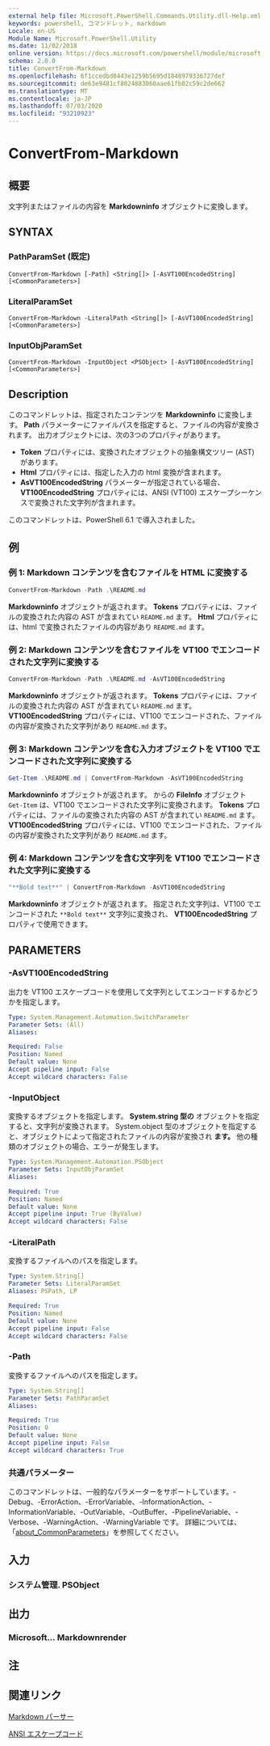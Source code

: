 ```yaml
---
external help file: Microsoft.PowerShell.Commands.Utility.dll-Help.xml
keywords: powershell, コマンドレット, markdown
Locale: en-US
Module Name: Microsoft.PowerShell.Utility
ms.date: 11/02/2018
online version: https://docs.microsoft.com/powershell/module/microsoft.powershell.utility/convertfrom-markdown?view=powershell-7&WT.mc_id=ps-gethelp
schema: 2.0.0
title: ConvertFrom-Markdown
ms.openlocfilehash: 6f1ccedbd8443e1259b5695d1848979336727def
ms.sourcegitcommit: de63e9481cf8024883060aae61fb02c59c2de662
ms.translationtype: MT
ms.contentlocale: ja-JP
ms.lasthandoff: 07/03/2020
ms.locfileid: "93210923"
---
```

# ConvertFrom-Markdown

## 概要
文字列またはファイルの内容を **Markdowninfo** オブジェクトに変換します。

## SYNTAX

### PathParamSet (既定)

```
ConvertFrom-Markdown [-Path] <String[]> [-AsVT100EncodedString] [<CommonParameters>]
```

### LiteralParamSet

```
ConvertFrom-Markdown -LiteralPath <String[]> [-AsVT100EncodedString] [<CommonParameters>]
```

### InputObjParamSet

```
ConvertFrom-Markdown -InputObject <PSObject> [-AsVT100EncodedString] [<CommonParameters>]
```

## Description

このコマンドレットは、指定されたコンテンツを **Markdowninfo** に変換します。 **Path** パラメーターにファイルパスを指定すると、ファイルの内容が変換されます。 出力オブジェクトには、次の3つのプロパティがあります。

- **Token** プロパティには、変換されたオブジェクトの抽象構文ツリー (AST) があります。
- **Html** プロパティには、指定した入力の html 変換が含まれます。
- **AsVT100EncodedString** パラメーターが指定されている場合、 **VT100EncodedString** プロパティには、ANSI (VT100) エスケープシーケンスで変換された文字列が含まれます。

このコマンドレットは、PowerShell 6.1 で導入されました。

## 例

### 例 1: Markdown コンテンツを含むファイルを HTML に変換する

```powershell
ConvertFrom-Markdown -Path .\README.md
```

**Markdowninfo** オブジェクトが返されます。 **Tokens** プロパティには、ファイルの変換された内容の AST が含まれてい `README.md` ます。 **Html** プロパティには、html で変換されたファイルの内容があり `README.md` ます。

### 例 2: Markdown コンテンツを含むファイルを VT100 でエンコードされた文字列に変換する

```powershell
ConvertFrom-Markdown -Path .\README.md -AsVT100EncodedString
```

**Markdowninfo** オブジェクトが返されます。 **Tokens** プロパティには、ファイルの変換された内容の AST が含まれてい `README.md` ます。 **VT100EncodedString** プロパティには、VT100 でエンコードされた、ファイルの内容が変換された文字列があり `README.md` ます。

### 例 3: Markdown コンテンツを含む入力オブジェクトを VT100 でエンコードされた文字列に変換する

```powershell
Get-Item .\README.md | ConvertFrom-Markdown -AsVT100EncodedString
```

**Markdowninfo** オブジェクトが返されます。 からの **FileInfo** オブジェクト `Get-Item` は、VT100 でエンコードされた文字列に変換されます。 **Tokens** プロパティには、ファイルの変換された内容の AST が含まれてい `README.md` ます。 **VT100EncodedString** プロパティには、VT100 でエンコードされた、ファイルの内容が変換された文字列があり `README.md` ます。

### 例 4: Markdown コンテンツを含む文字列を VT100 でエンコードされた文字列に変換する

```powershell
"**Bold text**" | ConvertFrom-Markdown -AsVT100EncodedString
```

**Markdowninfo** オブジェクトが返されます。 指定された文字列は、VT100 でエンコードされた `**Bold text**` 文字列に変換され、 **VT100EncodedString** プロパティで使用できます。

## PARAMETERS

### -AsVT100EncodedString

出力を VT100 エスケープコードを使用して文字列としてエンコードするかどうかを指定します。

```yaml
Type: System.Management.Automation.SwitchParameter
Parameter Sets: (All)
Aliases:

Required: False
Position: Named
Default value: None
Accept pipeline input: False
Accept wildcard characters: False
```

### -InputObject

変換するオブジェクトを指定します。 **System.string 型の** オブジェクトを指定すると、文字列が変換されます。 System.object 型のオブジェクトを指定すると、オブジェクトによって指定されたファイルの内容が変換され **ます。** 他の種類のオブジェクトの場合、エラーが発生します。

```yaml
Type: System.Management.Automation.PSObject
Parameter Sets: InputObjParamSet
Aliases:

Required: True
Position: Named
Default value: None
Accept pipeline input: True (ByValue)
Accept wildcard characters: False
```

### -LiteralPath

変換するファイルへのパスを指定します。

```yaml
Type: System.String[]
Parameter Sets: LiteralParamSet
Aliases: PSPath, LP

Required: True
Position: Named
Default value: None
Accept pipeline input: False
Accept wildcard characters: False
```

### -Path

変換するファイルへのパスを指定します。

```yaml
Type: System.String[]
Parameter Sets: PathParamSet
Aliases:

Required: True
Position: 0
Default value: None
Accept pipeline input: False
Accept wildcard characters: True
```

### 共通パラメーター

このコマンドレットは、一般的なパラメーターをサポートしています。-Debug、-ErrorAction、-ErrorVariable、-InformationAction、-InformationVariable、-OutVariable、-OutBuffer、-PipelineVariable、-Verbose、-WarningAction、-WarningVariable です。 詳細については、「[about_CommonParameters](https://go.microsoft.com/fwlink/?LinkID=113216)」を参照してください。

## 入力

### システム管理. PSObject

## 出力

### Microsoft... Markdownrender

## 注

## 関連リンク

[Markdown パーサー](https://github.com/lunet-io/markdig)

[ANSI エスケープコード](https://wikipedia.org/wiki/ANSI_escape_code)
